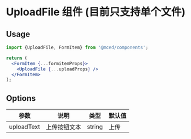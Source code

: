 # UploadFile 组件 (目前只支持单个文件)

## Usage

```jsx
import {UploadFile, FormItem} from '@mced/components';

return (
  <FormItem {...formitemProps}>
    <UploadFile {...uploadProps} />
  </FormItem>
);
```

## Options

| 参数       | 说明         | 类型   | 默认值 |
| ---------- | ------------ | ------ | ------ |
| uploadText | 上传按钮文本 | string | 上传   |
